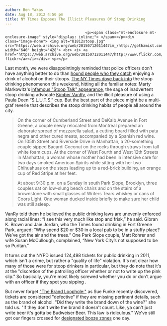 ```yaml
---
author: Ben Yakas
date: Aug 18, 2012 4:50 pm
title: NY Times Exposes The Illicit Pleasures Of Stoop Drinking
---
```


	
										<p><span class="mt-enclosure mt-enclosure-image" style="display: inline;"> </span></p><div class="image-none"> <img alt="81812stoop.jpg" src="https://web.archive.org/web/20150712011447im_/http://gothamist.com/attachments/byakas/81812stoop.jpg" width="640" height="428"> <br> <i> <a href="https://web.archive.org/web/20150712011447/http://www.flickr.com/photos/patminnyc/6509235829/">PatMinNYC&apos;s flickr</a></i></div> <p></p>

<p>Last month, we were disappointingly reminded that police officers don&apos;t have anything better to do than <a href="https://web.archive.org/web/20150712011447/http://gothamist.com/2012/07/10/nypd_still_ticketing_new_yorkers_fo.php">hound people who they catch</a> enjoying a drink of alcohol on their stoops. <a href="https://web.archive.org/web/20150712011447/http://www.nytimes.com/2012/08/18/nyregion/drinking-on-stoops-is-illegal-in-new-york-but-popular.html?partner=rss&amp;emc=rss">The NY Times dove back into</a> the stoop drinking phenomenon this weekend, hitting all the familiar notes: Marty Markowitz&apos;s <a href="https://web.archive.org/web/20150712011447/http://gothamist.com/2009/07/20/marty_markowitz_caught_stoop_drinki.php">infamous &quot;Stoop Talk&quot; appearance</a>, the saga of inadvertent stoop drinking advocate <a href="https://web.archive.org/web/20150712011447/http://gothamist.com/tags/kimbervanry">Kimber VanRy</a>, and the illicit pleasure of using a Paula Deen &#x201C;S.L.U.T.S.&#x201D; cup. But the best part of the piece might be a multi-graf reverie that describes the stoop drinking habits of people all around the city. </p>

<blockquote>On the corner of Cumberland Street and DeKalb Avenue in Fort Greene, a couple newly relocated from Montreal prepared an elaborate spread of mozzarella salad, a cutting board filled with pata negra and other cured meats, accompanied by a Spanish red wine. On 105th Street and Riverside Drive in Manhattan, a 20-something couple sipped Bacardi Coconut on the rocks through straws from tall white foam cups. At the corner of West Fourth and West 12th Streets in Manhattan, a woman whose mother had been in intensive care for two days smoked American Spirits while sitting with her two Chihuahuas on the steps leading up to a red-brick building, an orange cup of Red Stripe at her feet.

<p>At about 9:30 p.m. on a Sunday in south Park Slope, Brooklyn, three couples sat on low-slung beach chairs and on the stairs of a brownstone with small glasses of Writers Tears whiskey or cans of Coors Light. One woman ducked inside briefly to make sure her child was still asleep.</p></blockquote><p></p>

<p>VanRy told them he believed the public drinking laws are unevenly enforced along racial lines: &#x201C;I see this very much like stop and frisk,&#x201D; he said. Gibran K. Brown and Jaie Jordan, who the Times found drinking in Fort Greene Park, argued: &#x201C;Why spend $20 or $30 in a local pub to be in a stuffy place? We&#x2019;ve got the air and the trees.&#x201D; One Park Slope couple, Matt Rohrer and wife Susan McCullough, complained, &#x201C;New York City&#x2019;s not supposed to be so Puritan.&#x201D;</p>

<p>It turns out the NYPD issued 124,498 tickets for public drinking in 2011, which isn&apos;t a crime, but rather a &quot;quality of life&quot; violation. It&apos;s not clear how many of those were for stoop drinkers in particular, but they do note that it&apos;s at the &quot;discretion of the patrolling officer whether or not to write up the pink slip.&quot; So basically, you&apos;re most likely screwed whether you do or don&apos;t argue with an officer if they spot you sipping . </p>

<p>But never forget <a href="https://web.archive.org/web/20150712011447/http://gothamist.com/2012/08/09/behold_the_brand_loophole_that_stym.php">&quot;The Brand Loophole:&quot;</a> as Sue Funke recently discovered, tickets are considered &quot;defective&quot; if they are missing pertinent details, such as the brand of alcohol. &quot;Did they write the brand down of the wine?&quot; she told us. &quot;If they don&apos;t write the brand it doesn&apos;t count. Like, ya can&apos;t just write beer it&apos;s gotta be Budweiser Beer. This law is ridiculous.&quot; We&apos;ve still got our fingers crossed for <a href="https://web.archive.org/web/20150712011447/http://gothamist.com/2011/01/07/could_nyc_designate_outdoor_booze_z.php">designated booze zones</a> one day.</p>					
										
									
				